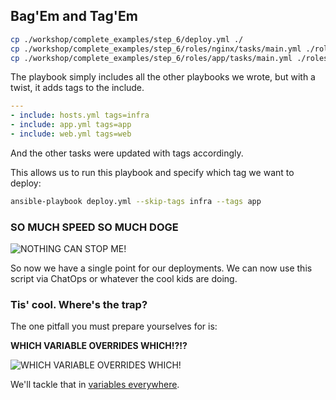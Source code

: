 ## Bag'Em and Tag'Em

```sh
cp ./workshop/complete_examples/step_6/deploy.yml ./
cp ./workshop/complete_examples/step_6/roles/nginx/tasks/main.yml ./roles/nginx/tasks/
cp ./workshop/complete_examples/step_6/roles/app/tasks/main.yml ./roles/app/tasks/
```

The playbook simply includes all the other playbooks we wrote, but with a twist, it adds tags to the include.

```yaml
---
- include: hosts.yml tags=infra
- include: app.yml tags=app
- include: web.yml tags=web
```

And the other tasks were updated with tags accordingly.

This allows us to run this playbook and specify which tag we want to deploy:

```sh
ansible-playbook deploy.yml --skip-tags infra --tags app
```

### SO MUCH SPEED SO MUCH DOGE

![NOTHING CAN STOP ME!](http://i.imgur.com/D1snM4J.gif)

So now we have a single point for our deployments. We can now use this script via ChatOps or whatever the cool kids are doing.

### Tis' cool. Where's the trap?

The one pitfall you must prepare yourselves for is:

**WHICH VARIABLE OVERRIDES WHICH!?!?**

![WHICH VARIABLE OVERRIDES WHICH!](https://i.imgflip.com/ye9wp.jpg)

We'll tackle that in [variables everywhere](./7_variables_everywhere.md).
